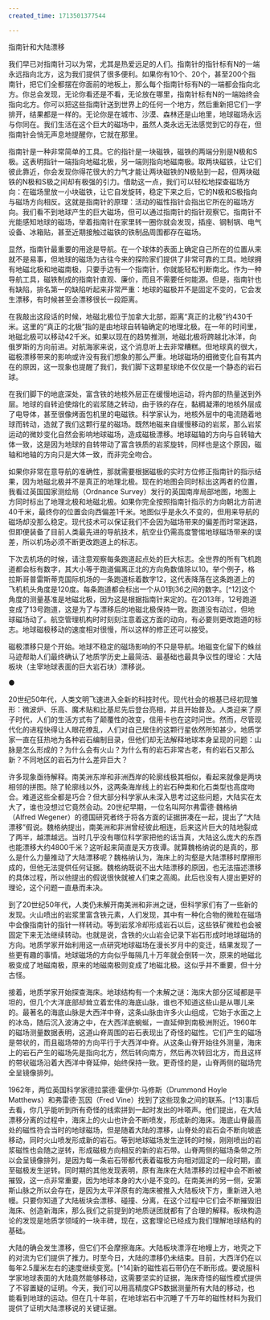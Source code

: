 ```yaml
---
created_time: 1713501377544

---
```

指南针和大陆漂移

我们早已对指南针习以为常，尤其是热爱远足的人们。指南针的指针标有N的一端永远指向北方，这为我们提供了很多便利。如果你有10个、20个，甚至200个指南针，把它们全都摆在你面前的地板上，那么每个指南针标有N的一端都会指向北方。你总会发现，无论你看还是不看，无论放在哪里，指南针标有N的一端始终会指向北方。你可以把这些指南针送到世界上的任何一个地方，然后重新把它们一字排开，结果都是一样的。无论你是在城市、沙漠、森林还是山地里，地球磁场永远与你同在。我们生活在这个巨大的磁场中，虽然人类永远无法感觉到它的存在，但指南针会悄无声息地提醒你，它就在那里。

指南针是一种非常简单的工具。它的指针是一块磁铁，磁铁的两端分别是N极和S极。这表明指针一端指向地磁北极，另一端则指向地磁南极。取两块磁铁，让它们彼此靠近，你会发现你得花很大的力气才能让两块磁铁的N极贴到一起，但两块磁铁的N极和S极之间却有极强的引力。借助这一点，我们可以轻松地探查磁场方向：在磁场里放一小块磁铁，让它自发旋转，稳定下来之后，它的N极和S极指向与磁场方向相反。这就是指南针的原理：活动的磁性指针会指出它所在的磁场方向。我们看不到地球产生的巨大磁场，但可以通过指南针的指针观察它。指南针不光能感知地球的磁场，举着指南针在家里转一圈你就会发现，插座、钢制锅、电气设备、冰箱贴，甚至近期接触过磁铁的铁制品周围都存在磁场。

显然，指南针最重要的用途是导航。在一个球体的表面上确定自己所在的位置从来就不是易事，但地球的磁场为古往今来的探险家们提供了非常可靠的工具。地球拥有地磁北极和地磁南极，只要手边有一个指南针，你就能轻松判断南北。作为一种导航工具，磁铁制成的指南针直观、廉价，而且不需要任何能源。但是，指南针也有缺陷，排名第一的缺陷听起来非常严重：地球的磁极并不是固定不变的，它会发生漂移，有时候甚至会漂移很长一段距离。

在我敲出这段话的时候，地磁北极位于加拿大北部，距离“真正的北极”约430千米。这里的“真正的北极”指的是由地球自转轴确定的地理北极。在一年的时间里，地磁北极可以移动42千米。如果以现在的趋势推测，地磁北极将跨越北冰洋，向俄罗斯的方向前进。对航海家来说，这个消息听上去非常糟糕。但地球真的很大，磁极漂移带来的影响或许没有我们想象的那么严重。地球磁场的细微变化自有其内在的原因，这一现象也提醒了我们，我们脚下这颗星球绝不仅仅是一个静态的岩石球。

在我们脚下的地底深处，富含铁的地核外层正在缓慢地运动，将内部的热量送到外层。地球的自转迫使熔化的岩浆随之转动，由于铁的存在，黏稠凝滞的地核外层成了电导体，甚至很像烤面包机里的电磁铁。科学家认为，地核外层中的电流随着地球而转动，造就了我们这颗行星的磁场。既然地磁来自缓慢移动的岩浆，那么岩浆运动的微妙变化自然会影响地球磁场，造成磁极漂移。地球磁轴的方向与自转轴大体一致，这是因为地球的自转带动了富含铁质的岩浆旋转，同样也是这个原因，磁轴和地轴的方向只是大体一致，而非完全吻合。

如果你非常在意导航的准确性，那就需要根据磁极的实时方位修正指南针的指示结果，因为地磁北极并不是真正的地理北极。现在的地图会同时标出这两者的位置，我看过英国国家测绘局（Ordnance Survey）发行的英国南岸局部地图，地图上方同时标出了地理北极和地磁北极。如果你完全按照指南针指示的方向朝北方前进40千米，最终你的位置会向西偏差1千米。地图似乎是永久不变的，但用来导航的磁场却没那么稳定。现代技术可以保证我们不会因为磁场带来的偏差而时常迷路，但即便装备了目前人类最先进的导航技术，航空业仍需高度警惕地球磁场带来的误差，所以机场必须不断更改跑道上的标志。

下次去机场的时候，请注意观察每条跑道起点处的巨大标志。全世界的所有飞机跑道都会标有数字，其大小等于跑道偏离正北的方向角数值除以10。举个例子，格拉斯哥普雷斯蒂克国际机场的一条跑道标着数字12，这代表降落在这条跑道上的飞机机头角度是120度。每条跑道都会标出一个从01到36之间的数字。[^12]这个角度的测量基准是地磁北极，因为这是根据指南针来定的。在2013年，12号跑道变成了13号跑道，这是为了与漂移后的地磁北极保持一致。跑道没有动过，但地球磁场动了。航空管理机构时时刻刻注意着这方面的动向，有必要则更改跑道的标志。地球磁极移动的速度相对很慢，所以这样的修正还可以接受。

磁极漂移只是个开始。地球不稳定的磁场影响的不只是导航。地磁变化留下的蛛丝马迹帮助人们最终确认了地质学历史上最简洁、最基础也最具争议性的理论：大陆板块（主宰地球表面的巨大岩石块）漂移说。

●

20世纪50年代，人类文明飞速进入全新的科技时代。现代社会的根基已经初现雏形：微波炉、乐高、魔术贴和比基尼先后登台亮相，并且开始普及。人类迎来了原子时代，人们的生活方式有了颠覆性的改变，信用卡也在这时问世。然而，尽管现代化的进程快得让人眼花缭乱，人们对自己居住的这颗行星依然所知甚少。地质学家一直在狂热地为各种岩石编制目录，但他们却无法解释地球本身呈现的问题：山脉是怎么形成的？为什么会有火山？为什么有的岩石非常古老，有的岩石又那么新？不同地区的岩石为什么差异巨大？

许多现象亟待解释。南美洲东岸和非洲西岸的轮廓线极其相似，看起来就像是两块相邻的拼图。除了轮廓线以外，这两条海岸线上的岩石种类和化石类型也高度吻合。难道这些全都是巧合？但大部分科学家从未深入思考过这些问题，大陆实在太大了，谁也没想过它竟然会动。20世纪早期，一位名叫阿尔弗雷德·魏格纳（Alfred Wegener）的德国研究者终于将各方面的证据拼凑在一起，提出了“大陆漂移”假说。魏格纳提出，南美洲和非洲曾经彼此相连，后来这片巨大的陆地裂成了两半，越漂越远。当时几乎没有哪位科学家把他的话当真，大陆这么庞大的东西也能漂移大约4800千米？这听起来简直是天方夜谭。就算魏格纳说的是真的，那么是什么力量推动了大陆漂移呢？魏格纳认为，海床上的沟壑是大陆漂移时摩擦形成的，但他无法提供任何证据。魏格纳既说不出大陆漂移的原因，也无法描述漂移的具体过程，所以他提出的假说很快就被人们束之高阁。此后也没有人提出更好的理论，这个问题一直悬而未决。

到了20世纪50年代，人类仍未解开南美洲和非洲之谜，但科学家们有了一些新的发现。火山喷出的岩浆里富含铁元素，人们发现，其中有一种化合物的微粒在磁场中会像指南针的指针一样转动。等到岩浆冷却形成岩石以后，这些铁矿微粒也会被固定下来无法继续转动。也就是说，含铁的火山岩会记录下岩石形成时地球磁场的方向。地质学家开始利用这一点研究地球磁场在漫长岁月中的变迁，结果发现了一些更有趣的事情。地球磁场的方向似乎每隔几十万年就会倒转一次，原来的地磁北极变成了地磁南极，原来的地磁南极则变成了地磁北极。这似乎并不重要，但十分古怪。

接着，地质学家开始探查海床。地球结构有一个未解之谜：海床大部分区域都是平坦的，但几个大洋底部却耸立着宏伟的海底山脉，谁也不知道这些山是从哪儿来的。最著名的海底山脉是大西洋中脊，这条山脉由许多火山组成，它始于水面之上的冰岛，随后沉入波涛之中，在大西洋底蜿蜒，一直延伸到南极洲附近。1960年的磁场测量数据表明，这道山脊周围的岩石表现出了奇怪的磁性。它们产生的磁场是带状的，而且磁场带的方向平行于大西洋中脊。从这条山脊开始往外测量，海床上的岩石产生的磁场先是指向北方，然后转向南方，然后再次转回北方，而且这样的带状磁场沿着大西洋中脊延伸，始终保持一致。更奇怪的是，山脊两侧的磁场完全呈镜像排列。

1962年，两位英国科学家德拉蒙德·霍伊尔·马修斯（Drummond Hoyle Matthews）和弗雷德·瓦因（Fred Vine）找到了这些现象之间的联系。[^13]事后去看，你几乎能听到所有奇怪的线索拼到一起时发出的咔嗒声。他们提出，在大陆漂移分离的过程中，海床上的火山也许会不断喷发，形成新的海床。海底山脊最高处的磁性符合当时的地球磁场，但是随着大陆的漂移，山脊处的岩石会不断向坡底移动，同时火山喷发形成新的岩石。等到地球磁场发生逆转的时候，刚刚喷出的岩浆磁性也会随之逆转，形成磁极方向相反的新的岩石带。山脊两侧的磁场条带之所以会呈镜像排列，是因为每一条岩石带都代表着磁极方向相对固定的一段时期，直至磁极发生逆转。同时期的其他发现表明，原有海床在大陆漂移的过程中会不断被摧毁，这一点非常重要，因为地球本身的大小是不变的。在南美洲的另一侧，安第斯山脉之所以会存在，是因为太平洋原有的海床被推入大陆板块下方，重新进入地幔。只要你知道了大陆板块会漂移、碰撞、分离，在这个过程中它们会不断摧毁旧海床、创造新海床，那么我们之前提到的地质谜团就都有了合理的解释。板块构造论的发现是地质学领域的一块丰碑，现在，这套理论已经成为我们理解地球结构的基础。

大陆的确会发生漂移，但它们不会摩擦海床。大陆板块漂浮在地幔上方，地壳之下的对流为它们提供了推力。时至今日，大陆的漂移仍未结束。目前，大西洋仍在以每年2.5厘米左右的速度继续变宽。[^14]新的磁性岩石带仍在不断形成。要说服科学家地球表面的大陆竟然能够移动，这需要坚实的证据，海床奇怪的磁性模式提供了不容置疑的证明。今天，我们可以用高精度GPS数据测量所有大陆的移动，也能看到地球的运动。但在几十年前，在地球岩石中沉睡了千万年的磁性材料为我们提供了证明大陆漂移说的关键证据。